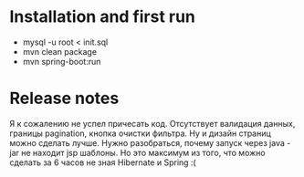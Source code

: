 # Installation and first run
* mysql -u root < init.sql
* mvn clean package
* mvn spring-boot:run

# Release notes
Я к сожалению не успел причесать код. 
Отсутствует валидация данных, границы pagination, кнопка очистки фильтра. 
Ну и дизайн страниц можно сделать лучше.
Нужно разобраться, почему запуск через java -jar не находит jsp шаблоны.
Но это максимум из того, что можно сделать за 6 часов не зная Hibernate и Spring :(
